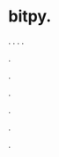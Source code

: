 # bitpy.
.
.
.
.












.






















































.
























.



























.

















































































.































































.




